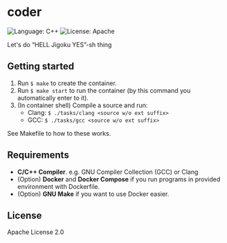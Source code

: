 # coder

![Language: C++](https://img.shields.io/badge/Language-C%2B%2B-ff69b4) ![License: Apache](https://img.shields.io/badge/License-Apache-green) 

Let's do “HELL Jigoku YES”-sh thing

## Getting started

1. Run `$ make` to create the container.
2. Run `$ make start` to run the container (by this command you automatically enter to it).
3. (In container shell) Compile a source and run:
    * Clang: `$ ./tasks/clang <source w/o ext suffix>`
    * GCC: `$ ./tasks/gcc <source w/o ext suffix>`
    
See Makefile to how to these works.

## Requirements

* **C/C++ Compiler**. e.g. GNU Compiler Collection (GCC) or Clang
* (Option) **Docker** and **Docker Compose** if you run programs in provided environment with Dockerfile.
* (Option) **GNU Make** if you want to use Docker easier.

## License

Apache License 2.0
